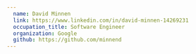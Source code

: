 ```yaml
---
  name: David Minnen
  link: https://www.linkedin.com/in/david-minnen-14269231
  occupation_title: Software Engineer
  organization: Google
  github: https://github.com/minnend
---
```

